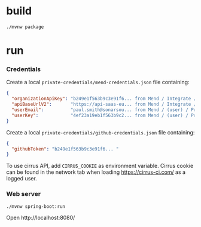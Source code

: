 

# build

```
./mvnw package
```

# run

### Credentials

Create a local `private-credentials/mend-credentials.json` file containing:
```json
{
  "organizationApiKey": "b249e1f563b9c3e91f6... from Mend / Integrate / Organization / API Key",
  "apiBaseUrlV2":       "https://api-saas-eu... from Mend / Integrate / Organization / API Base URL (v2.0)",
  "userEmail":          "paul.smith@sonarsou... from Mend / (user) / Profile / Identity  / Email",
  "userKey":            "4ef23a19eb1f563b9c2... from Mend / (user) / Profile / User Keys  / User Key"
}
```

Create a local `private-credentials/github-credentials.json` file containing:
```json
{
  "githubToken": "b249e1f563b9c3e91f6... "
}
```

To use cirrus API, add `CIRRUS_COOKIE` as environment variable.
Cirrus cookie can be found in the network tab when loading https://cirrus-ci.com/ as a logged user.

### Web server
```shell
./mvnw spring-boot:run
```

Open http://localhost:8080/
